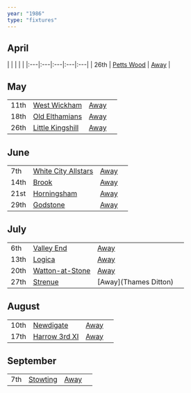 ```yaml
---
year: "1986"
type: "fixtures"
---
```


## April

|  |  |  |  |
|:---|:---|:---|:---|:---|
| 26th | [Petts Wood](/1986/petts-wood) | [Away](https://goo.gl/maps/GSxny1YCCc3PhEtD6) |

## May

|  |  |  |  |
|:---|:---|:---|:---|
| 11th | [West Wickham](/1986/west-wickham) | [Away](https://goo.gl/maps/R162C8s9yvefRe4L9) |
| 18th | [Old Elthamians](/1986/old-elthamians) | [Away](https://goo.gl/maps/FQbBNZQTFggEmhfv9) |
| 26th | [Little Kingshill](/1986/little-kingshill) | [Away](https://goo.gl/maps/JPwm5tfBfK6cjv9m6) |

## June

|  |  |  |  |
|:---|:---|:---|:---|
| 7th | [White City Allstars](/1986/white-city-allstars) | [Away](https://goo.gl/maps/egz4qaWtCgyq7tRr6) |
| 14th | [Brook](/1986/brook) | [Away](https://goo.gl/maps/dQwigbDWBHfwzub68) |
| 21st | [Horningsham](/1986/horningsham) | [Away](https://goo.gl/maps/SNpXcsajYDXfjmff7) |
| 29th | [Godstone](/1986/godstone) | [Away](https://goo.gl/maps/i6DdpB1xs1iAaEMr5) |

## July

|  |  |  |  |
|:---|:---|:---|:---|
| 6th | [Valley End](/1986/valley-end) | [Away](https://goo.gl/maps/nmiXsK8NVvZtpB1GA) |
| 13th | [Logica](/1986/logica) | [Away](https://goo.gl/maps/Fx66VqDovzYn2pBCA) |
| 20th | [Watton-at-Stone](/1986/watton-at-stone) | [Away](https://goo.gl/maps/JPBQawMsjLgYtVHk9) |
| 27th | [Strenue](/1986/strenue) | [Away](Thames Ditton) |

## August

|  |  |  |  |
|:---|:---|:---|:---|
| 10th | [Newdigate](/1986/newdigate) | [Away](https://goo.gl/maps/9uAr2nHj19CJDEjw6) |
| 17th | [Harrow 3rd XI](1986-harrow-3rd-xi) | [Away](https://goo.gl/maps/qokc3D9YALzRB8xz6) |

## September

|  |  |  |  |
|:---|:---|:---|:---|
| 7th | [Stowting](/1986/stowting) | [Away](https://goo.gl/maps/3Br4woRQXRqh9Uje8) |